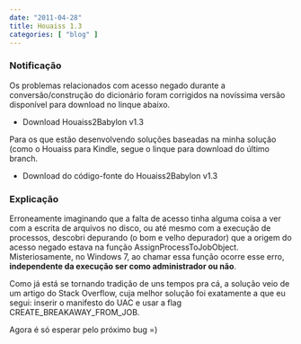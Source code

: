 ```yaml
---
date: "2011-04-28"
title: Houaiss 1.3
categories: [ "blog" ]
---
```

### Notificação

Os problemas relacionados com acesso negado durante a conversão/construção do dicionário foram corrigidos na novíssima versão disponível para download no linque abaixo.

	
  * Download Houaiss2Babylon v1.3

Para os que estão desenvolvendo soluções baseadas na minha solução (como o Houaiss para Kindle, segue o linque para download do último branch.

	
  * Download do código-fonte do Houaiss2Babylon v1.3

### Explicação

Erroneamente imaginando que a falta de acesso tinha alguma coisa a ver com a escrita de arquivos no disco, ou até mesmo com a execução de processos, descobri depurando (o bom e velho depurador) que a origem do acesso negado estava na função AssignProcessToJobObject. Misteriosamente, no Windows 7, ao chamar essa função ocorre esse erro, **independente da execução ser como administrador ou não**.

Como já está se tornando tradição de uns tempos pra cá, a solução veio de um artigo do Stack Overflow, cuja melhor solução foi exatamente a que eu segui: inserir o manifesto do UAC e usar a flag CREATE_BREAKAWAY_FROM_JOB.

Agora é só esperar pelo próximo bug =)
